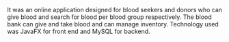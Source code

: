 It was an online application designed for blood seekers and donors who can give blood and search for blood per blood group respectively. The blood bank can give and take blood and can manage inventory. Technology used was JavaFX for front end and MySQL for backend.
